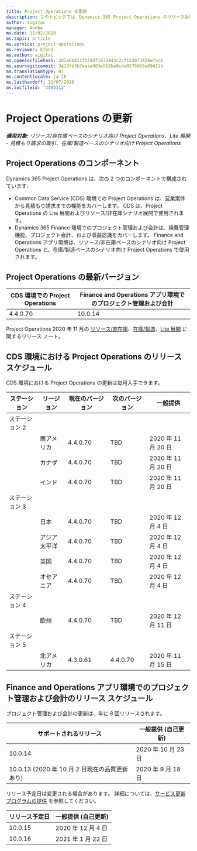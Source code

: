 ```yaml
---
title: Project Operations の更新
description: このトピックでは、Dynamics 365 Project Operations のリリース版について説明します。
author: sigitac
manager: Annbe
ms.date: 11/02/2020
ms.topic: article
ms.service: project-operations
ms.reviewer: kfend
ms.author: sigitac
ms.openlocfilehash: 2d1a6b411f17ddf1633443c2cf1526f3424efac6
ms.sourcegitcommit: 3a10fb3b7eaaa983e562ba9cda0576966e09421b
ms.translationtype: HT
ms.contentlocale: ja-JP
ms.lasthandoff: 11/07/2020
ms.locfileid: "4404112"
---
```

# <a name="project-operations-updates"></a>Project Operations の更新

_**適用対象:** リソース/非在庫ベースのシナリオ向け Project Operations、Lite 展開 - 見積もり請求の取引、在庫/製造ベースのシナリオ向け Project Operations_

## <a name="project-operations-components"></a>Project Operations のコンポーネント

Dynamics 365 Project Operations は、次の 2 つのコンポーネントで構成されています:

- Common Data Service (CDS) 環境での Project Operations は、営業案件から見積もり請求までの機能をカバーします。 CDS は、Project Operations の Lite 展開およびリソース/非在庫シナリオ展開で使用されます。
- Dynamics 365 Finance 環境でのプロジェクト管理および会計は、経費管理機能、プロジェクト会計、および収益認識をカバーします。 Finance and Operations アプリ環境は、リソース/非在庫ベースのシナリオ向け Project Operations と、在庫/製造ベースのシナリオ向け Project Operations で使用されます。

## <a name="project-operations-latest-version"></a>Project Operations の最新バージョン

| CDS 環境での Project Operations | Finance and Operations アプリ環境でのプロジェクト管理および会計 |
| --- | --- |
| 4.4.0.70 | 10.0.14 |

Project Operations 2020 年 11 月の [リソース/非在庫](whats-new-nov-2020-resource-based.md)、[在庫/製造](../prod-pma/whats-new/whats-new-nov-2020-production-based.md)、[Lite 展開](../pro/whats-new/whats-new-nov-2020-lite.md) に関するリリース ノート。

## <a name="release-schedule-for-project-operations-on-cds-environment"></a>CDS 環境における Project Operations のリリース スケジュール

CDS 環境における Project Operations の更新は毎月入手できます。 

| ステーション   | リージョン        | 現在のバージョン | 次のバージョン | 一般提供 |
|-----------|---------------|-----------------|--------------|---------------------|
| ステーション 2 |   &nbsp;      |    &nbsp;       | &nbsp;       |      &nbsp;         |
|   &nbsp;  | 南アメリカ |  4.4.0.70       | TBD     | 2020 年 11 月 20 日           |
|    &nbsp; | カナダ        |  4.4.0.70       | TBD     | 2020 年 11 月 20 日           |
|   &nbsp;  | インド         |  4.4.0.70       | TBD     | 2020 年 11 月 20 日           |
| ステーション 3  |      &nbsp;   |     &nbsp;      |     &nbsp;   |      &nbsp;         |
|   &nbsp;  | 日本         |  4.4.0.70       | TBD     | 2020 年 12 月 4 日           |
|   &nbsp;  | アジア太平洋  |  4.4.0.70       | TBD     | 2020 年 12 月 4 日           |
|   &nbsp;  | 英国 |  4.4.0.70       | TBD     | 2020 年 12 月 4 日           |
|   &nbsp;  | オセアニア       |  4.4.0.70       | TBD     | 2020 年 12 月 4 日           |
| ステーション 4 |     &nbsp;    |     &nbsp;      |     &nbsp;   |      &nbsp;         |
|   &nbsp;  | 欧州        |  4.4.0.70       | TBD     | 2020 年 12 月 11 日           |
| ステーション 5 |     &nbsp;    |     &nbsp;      |     &nbsp;   |      &nbsp;         |
|   &nbsp;  | 北アメリカ | 4.3.0.61        | 4.4.0.70     | 2020 年 11 月 15 日           |

## <a name="release-schedule-for-project-management-and-accounting-in-the-finance-and-operations-apps-environment"></a>Finance and Operations アプリ環境でのプロジェクト管理および会計のリリース スケジュール

プロジェクト管理および会計の更新は、年に 8 回リリースされます。

| サポートされるリリース | 一般提供 (自己更新) |
| --- | --- |
| 10.0.14 | 2020 年 10 月 23 日 |
| 10.0.13 (2020 年 10 月 2 日現在の品質更新あり) | 2020 年 9 月 18 日 |

リリース予定日は変更される場合があります。 詳細については、[サービス更新プログラムの提供](https://docs.microsoft.com/dynamics365/fin-ops-core/fin-ops/get-started/public-preview-releases?toc=/dynamics365/finance/toc.json) を参照してください。

| リリース予定日 | 一般提供 (自己更新) |
| --- | --- |
| 10.0.15 | 2020 年 12 月 4 日 |
| 10.0.16 | 2021 年 1 月 22 日 |

